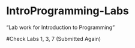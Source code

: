 # IntroProgramming-Labs
“Lab work for Introduction to Programming” 

#Check Labs 1, 3, 7 (Submitted Again)
